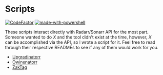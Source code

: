 # Scripts

[![CodeFactor](https://www.codefactor.io/repository/github/angrycuban13/Scripts/badge)](https://www.codefactor.io/repository/github/angrycuban13/Scripts) [![made-with-powershell](https://img.shields.io/badge/Made%20with-Powershell-1f425f.svg)](https://docs.microsoft.com/en-us/powershell/)

These scripts interact directly with Radarr/Sonarr API for the most part. Someone wanted to do *X* and the tool didn't exist at the time, however, *X* can be accomplished via the API, so I wrote a script for it. Feel free to read through their respective READMEs to see if any of them would work for you.

* [Upgradinatorr](https://github.com/angrycuban13/Scripts/blob/main/Upgradinatorr/README.md)
* [Owinenatorr](https://github.com/angrycuban13/Scripts/blob/main/Owinenatorr/README.md)
* [ZakTag](https://github.com/angrycuban13/Scripts/blob/main/ZakTag/README.md)
